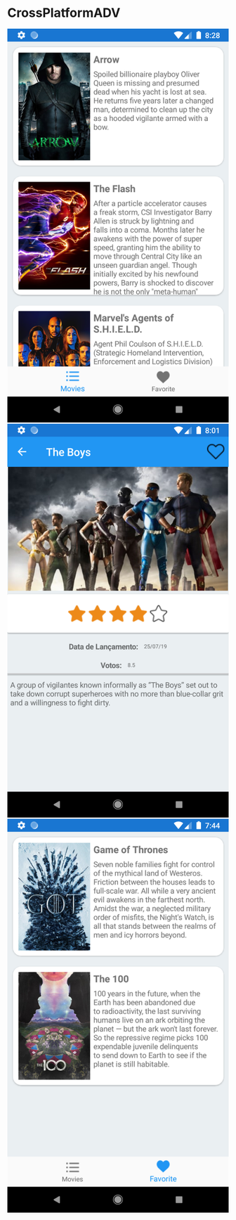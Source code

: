 # CrossPlatformADV


![Movies](Screenshot/Screenshot_1565296093.png)
![Detail](Screenshot/Screenshot_1565208111.png)
![Favorite](Screenshot/Screenshot_1565293458.png)
